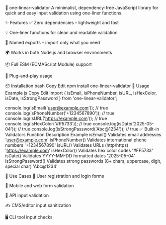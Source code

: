 📏 one-linear-validator
A minimalist, dependency-free JavaScript library for quick and easy input validation using one-liner functions.




✨ Features
✅ Zero dependencies – lightweight and fast

💡 One-liner functions for clean and readable validation

🔗 Named exports – import only what you need

🌍 Works in both Node.js and browser environments

📦 Full ESM (ECMAScript Module) support

🧩 Plug-and-play usage

📦 Installation
bash
Copy
Edit
npm install one-linear-validator
🚀 Usage Example
js
Copy
Edit
import {
  isEmail,
  isPhoneNumber,
  isURL,
  isHexColor,
  isDate,
  isStrongPassword
} from 'one-linear-validator';

console.log(isEmail('user@example.com'));         // true
console.log(isPhoneNumber('+1234567890'));        // true
console.log(isURL('https://example.com'));        // true
console.log(isHexColor('#ff5733'));               // true
console.log(isDate('2025-05-04'));                // true
console.log(isStrongPassword('Abc@1234'));        // true
✅ Built-in Validators
Function	Description	Example
isEmail()	Validates email addresses	'user@example.com'
isPhoneNumber()	Validates international phone numbers	'+1234567890'
isURL()	Validates URLs (http/https)	'https://example.com'
isHexColor()	Validates hex color codes	'#FF5733'
isDate()	Validates YYYY-MM-DD formatted dates	'2025-05-04'
isStrongPassword()	Validates strong passwords (8+ chars, uppercase, digit, special char)	'Abc@1234'

💼 Use Cases
🔐 User registration and login forms

📱 Mobile and web form validation

🧾 API input validation

✍️ CMS/editor input sanitization

🖥️ CLI tool input checks


